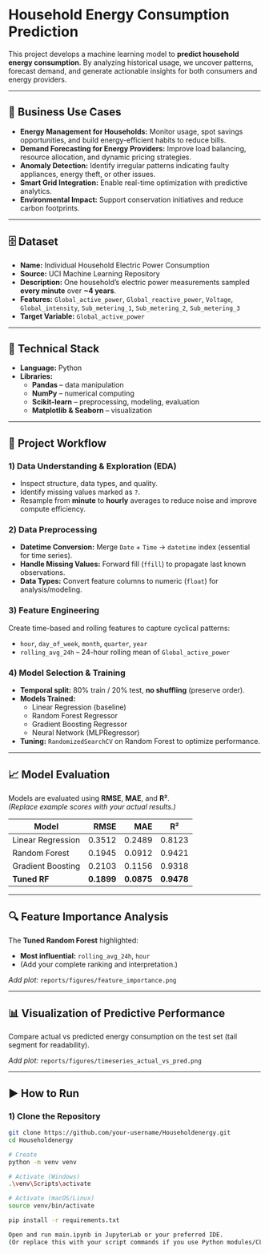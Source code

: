 # Household Energy Consumption Prediction

This project develops a machine learning model to **predict household energy consumption**. By analyzing historical usage, we uncover patterns, forecast demand, and generate actionable insights for both consumers and energy providers.

---

## 📌 Business Use Cases

- **Energy Management for Households:** Monitor usage, spot savings opportunities, and build energy-efficient habits to reduce bills.
- **Demand Forecasting for Energy Providers:** Improve load balancing, resource allocation, and dynamic pricing strategies.
- **Anomaly Detection:** Identify irregular patterns indicating faulty appliances, energy theft, or other issues.
- **Smart Grid Integration:** Enable real-time optimization with predictive analytics.
- **Environmental Impact:** Support conservation initiatives and reduce carbon footprints.

---

## 🗄️ Dataset

- **Name:** Individual Household Electric Power Consumption  
- **Source:** UCI Machine Learning Repository  
- **Description:** One household’s electric power measurements sampled **every minute** over **~4 years**.  
- **Features:** `Global_active_power`, `Global_reactive_power`, `Voltage`, `Global_intensity`, `Sub_metering_1`, `Sub_metering_2`, `Sub_metering_3`  
- **Target Variable:** `Global_active_power`

---

## 🧰 Technical Stack

- **Language:** Python  
- **Libraries:**  
  - **Pandas** – data manipulation  
  - **NumPy** – numerical computing  
  - **Scikit-learn** – preprocessing, modeling, evaluation  
  - **Matplotlib & Seaborn** – visualization

---

## 🔁 Project Workflow

### 1) Data Understanding & Exploration (EDA)
- Inspect structure, data types, and quality.
- Identify missing values marked as `?`.
- Resample from **minute** to **hourly** averages to reduce noise and improve compute efficiency.

### 2) Data Preprocessing
- **Datetime Conversion:** Merge `Date` + `Time` → `datetime` index (essential for time series).
- **Handle Missing Values:** Forward fill (`ffill`) to propagate last known observations.
- **Data Types:** Convert feature columns to numeric (`float`) for analysis/modeling.

### 3) Feature Engineering
Create time-based and rolling features to capture cyclical patterns:

- `hour`, `day_of_week`, `month`, `quarter`, `year`  
- `rolling_avg_24h` – 24-hour rolling mean of `Global_active_power`

### 4) Model Selection & Training
- **Temporal split:** 80% train / 20% test, **no shuffling** (preserve order).
- **Models Trained:**
  - Linear Regression (baseline)
  - Random Forest Regressor
  - Gradient Boosting Regressor
  - Neural Network (MLPRegressor)
- **Tuning:** `RandomizedSearchCV` on Random Forest to optimize performance.

---

## 📈 Model Evaluation

Models are evaluated using **RMSE**, **MAE**, and **R²**.  
*(Replace example scores with your actual results.)*

| Model             |   RMSE |   MAE  |   R²   |
|-------------------|-------:|-------:|:------:|
| Linear Regression | 0.3512 | 0.2489 | 0.8123 |
| Random Forest     | 0.1945 | 0.0912 | 0.9421 |
| Gradient Boosting | 0.2103 | 0.1156 | 0.9318 |
| **Tuned RF**      | **0.1899** | **0.0875** | **0.9478** |

---

## 🔍 Feature Importance Analysis

The **Tuned Random Forest** highlighted:
- **Most influential:** `rolling_avg_24h`, `hour`  
- (Add your complete ranking and interpretation.)

*Add plot:* `reports/figures/feature_importance.png`

---

## 📊 Visualization of Predictive Performance

Compare actual vs predicted energy consumption on the test set (tail segment for readability).

*Add plot:* `reports/figures/timeseries_actual_vs_pred.png`

---

## ▶️ How to Run

### 1) Clone the Repository
```bash
git clone https://github.com/your-username/Householdenergy.git
cd Householdenergy

# Create
python -m venv venv

# Activate (Windows)
.\venv\Scripts\activate

# Activate (macOS/Linux)
source venv/bin/activate

pip install -r requirements.txt

Open and run main.ipynb in JupyterLab or your preferred IDE.
(Or replace this with your script commands if you use Python modules/CLIs.)
